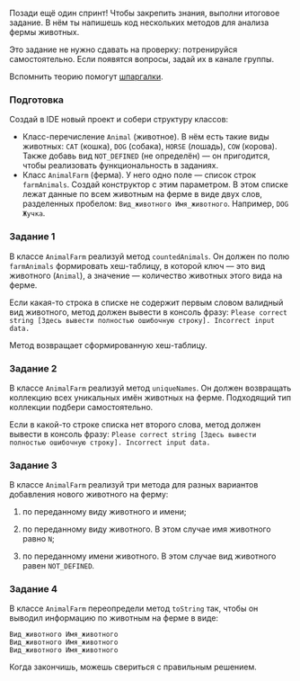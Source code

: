 Позади ещё один спринт! Чтобы закрепить знания, выполни итоговое задание. В нём ты напишешь код нескольких методов для анализа фермы животных.

Это задание не нужно сдавать на проверку: потренируйся самостоятельно. Если появятся вопросы, задай их в канале группы.

Вспомнить теорию помогут [шпаргалки](https://praktikum.notion.site/Java-0a7457ddde824993bbefeec9e103590b).

### Подготовка

Создай в IDE новый проект и собери структуру классов:

- Класс-перечисление `Animal` (животное). В нём есть такие виды животных: `CAT` (кошка), `DOG` (собака), `HORSE` (лошадь), `COW` (корова). Также добавь вид `NOT_DEFINED` (не определён) — он пригодится, чтобы реализовать функциональность в заданиях.
- Класс `AnimalFarm` (ферма). У него одно поле — список строк `farmAnimals`. Создай конструктор с этим параметром. В этом списке лежат данные по всем животным на ферме в виде двух слов, разделенных пробелом: `Вид_животного Имя_животного`. Например, `DOG Жучка`.

### Задание 1

В классе `AnimalFarm` реализуй метод `countedAnimals`. Он должен по полю `farmAnimals` формировать хеш-таблицу, в которой ключ — это вид животного (`Animal`), а значение — количество животных этого вида на ферме.

Если какая-то строка в списке не содержит первым словом валидный вид животного, метод должен вывести в консоль фразу: `Please correct string [Здесь вывести полностью ошибочную строку]. Incorrect input data.`

Метод возвращает сформированную хеш-таблицу.

### Задание 2

В классе `AnimalFarm` реализуй метод `uniqueNames`. Он должен возвращать коллекцию всех уникальных имён животных на ферме. Подходящий тип коллекции подбери самостоятельно.

Если в какой-то строке списка нет второго слова, метод должен вывести в консоль фразу: `Please correct string [Здесь вывести полностью ошибочную строку]. Incorrect input data.`

### Задание 3

В классе `AnimalFarm` реализуй три метода для разных вариантов добавления нового животного на ферму:

1. по переданному виду животного и имени;

1. по переданному виду животного. В этом случае имя животного равно `N`;
2. по переданному имени животного. В этом случае вид животного равен `NOT_DEFINED`_._

### Задание 4

В классе `AnimalFarm` переопредели метод `toString` так, чтобы он выводил информацию по животным на ферме в виде:



```
Вид_животного Имя_животного
Вид_животного Имя_животного
Вид_животного Имя_животного 
```

Когда закончишь, можешь свериться с правильным решением.